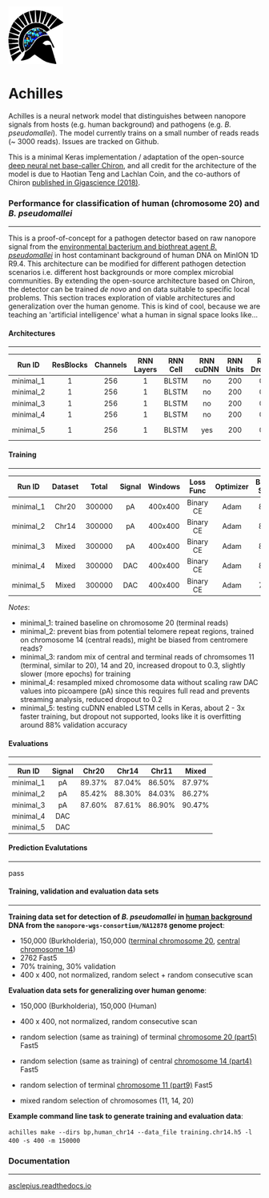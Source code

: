 <p align="left"><img src="logo.png" height="115" width="110"></img></p>

# Achilles

Achilles is a neural network model that distinguishes between nanopore signals from hosts (e.g. human background) and pathogens (e.g. *B. pseudomallei*). The model currently trains on a small number of reads reads (~ 3000 reads). Issues are tracked on Github.

This is a minimal Keras implementation / adaptation of the open-source [deep neural net base-caller Chiron](https://github.com/haotianteng/Chiron), and all credit for the architecture of the model is due to Haotian Teng and Lachlan Coin, and the co-authors of Chiron [published in Gigascience (2018)](https://academic.oup.com/gigascience/article/7/5/giy037/4966989).

### Performance for classification of human (chromosome 20) and *B. pseudomallei*
---

This is a proof-of-concept for a pathogen detector based on raw nanopore signal from the [environmental bacterium and biothreat agent *B. pseudomallei*](https://www.ncbi.nlm.nih.gov/pmc/articles/PMC4746747/) in host contaminant background of human DNA on MinION 1D R9.4. This architecture can be modified for different pathogen detection scenarios i.e. different host backgrounds or more complex microbial communities. By extending the open-source architecture based on Chiron, the detector can be trained *de novo* and on data suitable to specific local problems. This section traces exploration of viable architectures and generalization over the human genome. This is kind of cool, because we are teaching an 'artificial intelligence' what a human in signal space looks like...

#### Architectures
---

| Run ID    | ResBlocks | Channels | RNN Layers | RNN Cell  | RNN cuDNN | RNN Units | RNN Dropout | Recurrent Dropout | FC Activation  | Classes  | Parameters  | Notes              | 
| :-------: | :-------: | :------: | :--------: | :-------: | :-------: | :-------: | :---------: | :---------------: | :------------: | :------: | :--------:  | :----------------: |
| minimal_1 |  1        | 256      | 1          | BLSTM     | no        | 200       | 0.2         | 0.2               | Softmax        | 2        |  999,778    | -                  |
| minimal_2 |  1        | 256      | 1          | BLSTM     | no        | 200       | 0.2         | 0.2               | Softmax        | 2        |  999,778    | -                  |
| minimal_3 |  1        | 256      | 1          | BLSTM     | no        | 200       | 0.3         | 0.3               | Softmax        | 2        |  999,778    | -                  | 
| minimal_4 |  1        | 256      | 1          | BLSTM     | no        | 200       | 0.2         | 0.2               | Softmax        | 2        |  999,778    | -                  |
| minimal_5 |  1        | 256      | 1          | BLSTM     | yes       | 200       | 0.0         | 0.0               | Softmax        | 2        |  1,001,378  | no dropout         |

#### Training 
---

| Run ID     | Dataset | Total   | Signal  | Windows  | Loss Func | Optimizer  | Batch Size | Epochs | Training  | Validation | 
| :--------: | :-----: | :-----: | :------:| :------: | :------:  | :--------: | :-------:  | :----: | :-------: | :--------: | 
| minimal_1  | Chr20   | 300000  | pA      | 400x400  | Binary CE | Adam       | 800        | 38/40  |  90.78%   | 90.59%     |
| minimal_2  | Chr14   | 300000  | pA      | 400x400  | Binary CE | Adam       | 800        | 38/40  |  91.78%   | 91.26%     |
| minimal_3  | Mixed   | 300000  | pA      | 400x400  | Binary CE | Adam       | 800        | 39/40  |  90.81%   | 90.56%     |
| minimal_4  | Mixed   | 300000  | DAC     | 400x400  | Binary CE | Adam       | 800        | 40/40  |  90.12%   | 89.70%     |
| minimal_5  | Mixed   | 300000  | DAC     | 400x400  | Binary CE | Adam       | 700        | 40/40  |  -        | -          |

*Notes*:

* minimal_1: trained baseline on chromosome 20 (terminal reads)
* minimal_2: prevent bias from potential telomere repeat regions, trained on chromosome 14 (central reads), might be biased from centromere reads?
* minimal_3: random mix of central and terminal reads of chromsomes 11 (terminal, similar to 20), 14 and 20, increased dropout to 0.3, slightly slower (more epochs) for training
* minimal_4: resampled mixed chromosome data without scaling raw DAC values into picoampere (pA) since this requires full read and prevents streaming analysis, reduced dropout to 0.2
* minimal_5: testing cuDNN enabled LSTM cells in Keras, about 2 - 3x faster training, but dropout not supported, looks like it is overfitting around 88% validation accuracy

#### Evaluations
---

| Run ID     | Signal   | Chr20    | Chr14   | Chr11   | Mixed  |
| :--------: | :------: | :------: | :-----: | :-----: | :----: |
| minimal_1  | pA       | 89.37%   | 87.04%  | 86.50%  | 87.97% |
| minimal_2  | pA       | 85.42%   | 88.30%  | 84.03%  | 86.27% |
| minimal_3  | pA       | 87.60%   | 87.61%  | 86.90%  | 90.47% |
| minimal_4  | DAC      |          |         |         |        |
| minimal_5  | DAC      |          |         |         |        |

#### Prediction Evalutations
---

pass

#### Training, validation and evaluation data sets
---

**Training data set for detection of *B. pseudomallei* in [human background](https://github.com/nanopore-wgs-consortium/NA12878/blob/master/Genome.md) DNA from the `nanopore-wgs-consortium/NA12878` genome project**:

* 150,000 (Burkholderia), 150,000 ([terminal chromosome 20](http://s3.amazonaws.com/nanopore-human-wgs/rel3-fast5-chr20.part05.tar), [central chromosome 14](http://s3.amazonaws.com/nanopore-human-wgs/rel3-fast5-chr14.part04.tar))
* 2762 Fast5
* 70% training, 30% validation
* 400 x 400, not normalized, random select + random consecutive scan

**Evaluation data sets for generalizing over human genome**:

* 150,000 (Burkholderia), 150,000 (Human)
* 400 x 400, not normalized, random consecutive scan

* random selection (same as training) of terminal [chromosome 20 (part5)](http://s3.amazonaws.com/nanopore-human-wgs/rel3-fast5-chr20.part05.tar) Fast5
* random selection  (same as training) of central [chromosome 14 (part4)](http://s3.amazonaws.com/nanopore-human-wgs/rel3-fast5-chr14.part04.tar) Fast5
* random selection of terminal [chromosome 11 (part9)](http://s3.amazonaws.com/nanopore-human-wgs/rel3-fast5-chr11.part09.tar) Fast5

* mixed random selection of chromosomes (11, 14, 20)

**Example command line task to generate training and evaluation data**:

`achilles make --dirs bp,human_chr14 --data_file training.chr14.h5 -l 400 -s 400 -m 150000`

### Documentation
---

[asclepius.readthedocs.io](https://asclepius.readthedocs.io)
